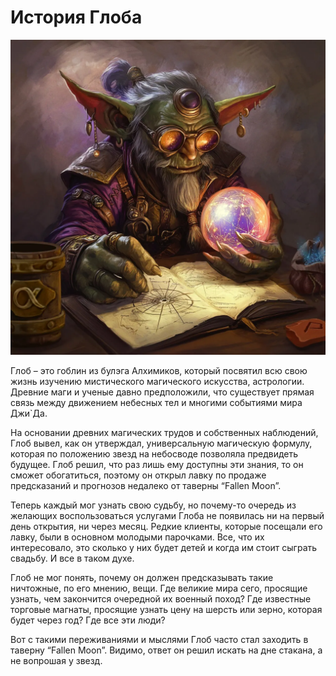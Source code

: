# История Глоба

![](images/Glob.2x.jpg)

Глоб – это гоблин из булэга Алхимиков, который посвятил всю свою жизнь изучению мистического магического искусства, астрологии. Древние маги и ученые давно предположили, что существует прямая связь между движением небесных тел и многими событиями мира Джи`Да.

На основании древних магических трудов и собственных наблюдений, Глоб вывел, как он утверждал, универсальную магическую формулу, которая по положению звезд на небосводе позволяла предвидеть будущее. Глоб решил, что раз лишь ему доступны эти знания, то он сможет обогатиться, поэтому он открыл лавку по продаже предсказаний и прогнозов недалеко от таверны “Fallen Moon”.

Теперь каждый мог узнать свою судьбу, но почему-то очередь из желающих воспользоваться услугами Глоба не появилась ни на первый день открытия, ни через месяц. Редкие клиенты, которые посещали его лавку, были в основном молодыми парочками. Все, что их интересовало, это сколько у них будет детей и когда им стоит сыграть свадьбу. И все в таком духе.

Глоб не мог понять, почему он должен предсказывать такие ничтожные, по его мнению, вещи. Где великие мира сего, просящие узнать, чем закончится очередной их военный поход? Где известные торговые магнаты, просящие узнать цену на шерсть или зерно, которая будет через год? Где все эти люди?

Вот с такими переживаниями и мыслями Глоб часто стал заходить в таверну “Fallen Moon”. Видимо, ответ он решил искать на дне стакана, а не вопрошая у звезд.